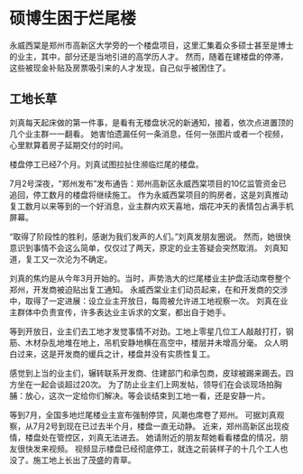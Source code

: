 # 硕博生困于烂尾楼

永威西棠是郑州市高新区大学旁的一个楼盘项目，这里汇集着众多硕士甚至是博士的业主，其中，部分还是当地引进的高学历人才。
然而，随着在建楼盘的停滞，这些被现金补贴及房票吸引来的人才发现，自己似乎被困住了。

## 工地长草

刘真每天起床做的第一件事，是看有无楼盘状况的新通知，接着，依次点进置顶的几个业主群一一翻看。
她害怕遗漏任何一条消息，任何一张图片或者一个视频，心里默算着房子延期交付的时间。

楼盘停工已经7个月。刘真试图拉扯住濒临烂尾的楼盘。

7月2号深夜，“郑州发布”发布通告：郑州高新区永威西棠项目的10亿监管资金已追回，停工数月的楼盘将继续施工。
作为永威西棠项目的购房者，这是刘真推动复工数月以来等到的一个好消息，业主群内欢天喜地，烟花冲天的表情包占满手机屏幕。

“取得了阶段性的胜利，感谢为我们发声的人们。”刘真发朋友圈说。
然而，她很快意识到事情不会这么简单，仅仅过了两天，原定的业主答疑会突然取消。
刘真知道，复工又一次沦为不确定。

刘真的焦灼是从今年3月开始的。当时，声势浩大的烂尾楼业主护盘活动席卷整个郑州，开发商被迫贴出复工通知。
永威西棠业主们动员起来，在和开发商的交涉中，取得了一定进展：设立业主开放日，每周被允许进工地视察一次。
刘真在业主群体中负责宣传，许多表达业主诉求的文案，都出自于她手。

等到开放日，业主们去工地才发觉事情不对劲。工地上零星几位工人敲敲打打，钢筋、木材杂乱地堆在地上，吊机安静地横在高空中，楼层并未增高分毫。
众人明白过来，这是开发商的缓兵之计，楼盘并没有实质性复工。

感觉到上当的业主们，辗转联系开发商、住建部门和承包商，皮球被踢来踢去。四方坐在一起会谈超过20次。
为了防止业主们上网发帖，领导们在会谈现场拍胸脯：放心，这次一定给你们解决。等会谈结束到工地一看，还是安静一片。

等到7月，全国多地烂尾楼业主宣布强制停贷，风潮也席卷了郑州。
可据刘真观察，从7月2号到现在已过去半个月，楼盘一直无动静。
近来，郑州高新区出现疫情，楼盘处在管控区，刘真无法进去。
她请附近的朋友帮她看看楼盘的情况，朋友很快发来视频。
视频显示楼盘已经彻底停工，就连之前装样子的十几个工人也没了。施工地上长出了茂盛的青草。

